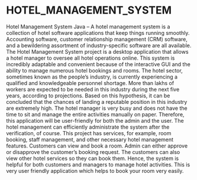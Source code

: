 # HOTEL_MANAGEMENT_SYSTEM
Hotel Management System Java – A hotel management system is a collection of hotel software applications that keep things running smoothly. Accounting software, customer relationship management (CRM) software, and a bewildering assortment of industry-specific software are all available. 
The Hotel Management System project is a desktop application that allows a hotel manager to oversee all hotel operations online. This system is incredibly adaptable and convenient because of the interactive GUI and the ability to manage numerous hotel bookings and rooms.
The hotel sector, sometimes known as the people’s industry, is currently experiencing a qualified and knowledgeable personnel shortage. More than lakhs of workers are expected to be needed in this industry during the next five years, according to projections. Based on this hypothesis, it can be concluded that the chances of landing a reputable position in this industry are extremely high. The hotel manager is very busy and does not have the time to sit and manage the entire activities manually on paper. Therefore, this application will be user-friendly for both the admin and the user. The hotel management can efficiently administrate the system after the verification, of course. This project has services, for example, room booking, staff management, and other necessary hotel management features. Customers can view and book a room. Admin can either approve or disapprove the customer’s booking request. The customers can also view other hotel services so they can book them. Hence, the system is helpful for both customers and managers to manage hotel activities. This is very user friendly application which helps to book your room very easily.
